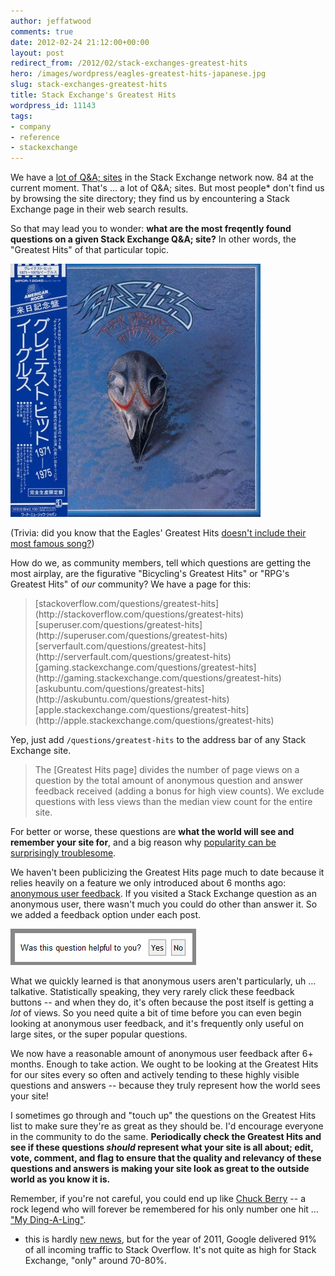 ```yaml
---
author: jeffatwood
comments: true
date: 2012-02-24 21:12:00+00:00
layout: post
redirect_from: /2012/02/stack-exchanges-greatest-hits
hero: /images/wordpress/eagles-greatest-hits-japanese.jpg
slug: stack-exchanges-greatest-hits
title: Stack Exchange's Greatest Hits
wordpress_id: 11143
tags:
- company
- reference
- stackexchange
---
```


We have a [lot of Q&A; sites](http://stackexchange.com/sites) in the Stack Exchange network now. 84 at the current moment.  That's … a lot of Q&A; sites. But most people* don't find us by browsing the site directory; they find us by encountering a Stack Exchange page in their web search results.

So that may lead you to wonder: **what are the most freqently found questions on a given Stack Exchange Q&A; site?** In other words, the "Greatest Hits" of that particular topic.

[
![](/images/wordpress/eagles-greatest-hits-japanese.jpg)
](http://www.digitaldreamdoor.com/pages/best_sold_albums.html)

(Trivia: did you know that the Eagles' Greatest Hits [doesn't include their most famous song?](http://misterbulger.com/2012/02/09/how-greatest-hits-go-wrong-part-6-jumping-the-greatest-hits-gun/))

How do we, as community members, tell which questions are getting the most airplay, are the figurative "Bicycling's Greatest Hits" or "RPG's Greatest Hits" of _our_ community? We have a page for this:



<blockquote>
[stackoverflow.com/questions/greatest-hits](http://stackoverflow.com/questions/greatest-hits)
[superuser.com/questions/greatest-hits](http://superuser.com/questions/greatest-hits)
[serverfault.com/questions/greatest-hits](http://serverfault.com/questions/greatest-hits)
[gaming.stackexchange.com/questions/greatest-hits](http://gaming.stackexchange.com/questions/greatest-hits)
[askubuntu.com/questions/greatest-hits](http://askubuntu.com/questions/greatest-hits)
[apple.stackexchange.com/questions/greatest-hits](http://apple.stackexchange.com/questions/greatest-hits)
</blockquote>



Yep, just add `/questions/greatest-hits` to the address bar of any Stack Exchange site. 



<blockquote>
The [Greatest Hits page] divides the number of page views on a question by the total amount of anonymous question and answer feedback received (adding a bonus for high view counts). We exclude questions with less views than the median view count for the entire site.
</blockquote>



For better or worse, these questions are **what the world will see and remember your site for**, and a big reason why [popularity can be surprisingly troublesome](http://blog.stackoverflow.com/2012/01/the-trouble-with-popularity/).

We haven't been publicizing the Greatest Hits page much to date because it relies heavily on a feature we only introduced about 6 months ago: [anonymous user feedback](http://meta.stackoverflow.com/questions/98630/anonymous-user-feedback-now-in-testing). If you visited a Stack Exchange question as an anonymous user, there wasn't much you could do other than answer it. So we added a feedback option under each post.

![](/images/wordpress/post-feedback.png)

What we quickly learned is that anonymous users aren't particularly, uh … talkative. Statistically speaking, they very rarely click these feedback buttons -- and when they do, it's often because the post itself is getting a _lot_ of views. So you need quite a bit of time before you can even begin looking at anonymous user feedback, and it's frequently only useful on large sites, or the super popular questions.

We now have a reasonable amount of anonymous user feedback after 6+ months. Enough to take action. We ought to be looking at the Greatest Hits for our sites every so often and actively tending to these highly visible questions and answers -- because they truly represent how the world sees your site!

I sometimes go through and "touch up" the questions on the Greatest Hits list to make sure they're as great as they should be. I'd encourage everyone in the community to do the same. **Periodically check the Greatest Hits and see if these questions _should_ represent what your site is all about; edit, vote, comment, and flag to ensure that the quality and relevancy of these questions and answers is making your site look as great to the outside world as you know it is.**

Remember, if you're not careful, you could end up like [Chuck Berry](http://en.wikipedia.org/wiki/Chuck_Berry) -- a rock legend who will forever be remembered for his only number one hit … ["My Ding-A-Ling"](http://en.wikipedia.org/wiki/My_Ding-a-Ling).

* this is hardly [new news](http://www.codinghorror.com/blog/2011/01/trouble-in-the-house-of-google.html), but for the year of 2011, Google delivered 91% of all incoming traffic to Stack Overflow. It's not quite as high for Stack Exchange, "only" around 70-80%.
